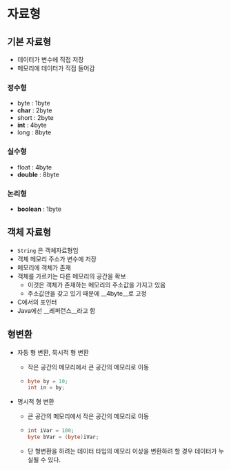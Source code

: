 # 자료형



## 기본 자료형

- 데이터가 변수에 직접 저장
- 메모리에 데이터가 직접 들어감

### 정수형

- byte : 1byte
- __char__ : 2byte
- short : 2byte
- __int__ : 4byte
- long : 8byte

### 실수형

- float : 4byte
- __double__ : 8byte

### 논리형

- __boolean__ : 1byte



## 객체 자료형

- `String` 은 객체자료형임
- 객체 메모리 주소가 변수에 저장
- 메모리에 객체가 존재
- 객체를 가르키는 다른 메모리의 공간을 확보
  - 이것은 객체가 존재하는 메모리의 주소값을 가지고 있음
  - 주소값만을 갖고 있기 때문에 __4byte__로 고정
- C에서의 포인터
- Java에선 __레퍼런스__라고 함



## 형변환

- 자동 형 변환, 묵시적 형 변환

  - 작은 공간의 메모리에서 큰 공간의 메모리로 이동

  - ```java
    byte by = 10;
    int in = by;
    ```

- 명시적 형 변환

  - 큰 공간의 메모리에서 작은 공간의 메모리로 이동

  - ```java
    int iVar = 100;
    byte bVar = (byte)iVar;
    ```

  - 단 형변환을 하려는 데이터 타입의 메모리 이상을 변환하려 할 경우 데이터가 누실될 수 있다.